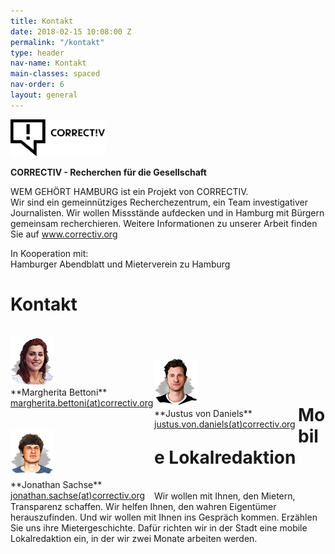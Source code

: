 ```yaml
---
title: Kontakt
date: 2018-02-15 10:08:00 Z
permalink: "/kontakt"
type: header
nav-name: Kontakt
main-classes: spaced
nav-order: 6
layout: general
---
```


<img src="/assets/images/logos/correctiv.jpg" width="30%">

**CORRECTIV - Recherchen für die Gesellschaft**

WEM GEHÖRT HAMBURG ist ein Projekt von CORRECTIV.<br>
Wir sind ein gemeinnütziges Recherchezentrum,
ein Team investigativer Journalisten. Wir wollen
Missstände aufdecken und in Hamburg mit Bürgern
gemeinsam recherchieren. Weitere Informationen zu unserer Arbeit finden Sie auf <a style="color: #e5007d" href="https://correctiv.org" target="blank">www.correctiv.org</a>

In Kooperation mit:<br>
Hamburger Abendblatt und Mieterverein zu Hamburg

# Kontakt
<br>
<div style="float:left">
<img src="/assets/images/margherita-Bettoni.png" width="30%"><br>
**Margherita Bettoni**<br><a href="mailto:margherita.bettoni@correctiv.org">margherita.bettoni(at)correctiv.org</a>
</div>
<br><br>

<div style="float:left">
<img src="/assets/images/justus-von-daniels.png" width="30%"><br>
**Justus von Daniels**<br>
<a href="mailto:justus.von.daniels@correctiv.org">justus.von.daniels(at)correctiv.org</a></div><br>

<div style="float:left">
<img src="/assets/images/jonathan-sachse.png" width="30%"><br>
**Jonathan Sachse**<br>
<a href="mailto:jonathan.sachse@correctiv.org">jonathan.sachse(at)correctiv.org</a></div><br>

# Mobile Lokalredaktion
<br>
Wir wollen mit Ihnen, den Mietern, Transparenz
schaffen. Wir helfen Ihnen, den wahren
Eigentümer herauszufinden. Und wir wollen mit
Ihnen ins Gespräch kommen. Erzählen Sie uns ihre
Mietergeschichte. Dafür richten wir in der Stadt eine
mobile Lokalredaktion ein, in der wir zwei Monate
arbeiten werden.
